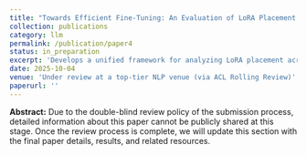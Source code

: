 ```yaml
---
title: "Towards Efficient Fine-Tuning: An Evaluation of LoRA Placement in LLMs"
collection: publications
category: llm
permalink: /publication/paper4
status: in_preparation
excerpt: 'Develops a unified framework for analyzing LoRA placement across large language models, jointly evaluating accuracy, efficiency, and memory trade-offs to identify optimal fine-tuning strategies under different resource constraints'
date: 2025-10-04
venue: 'Under review at a top-tier NLP venue (via ACL Rolling Review)'
paperurl: ''
---
```


**Abstract:** Due to the double-blind review policy of the submission process, detailed information about this paper cannot be publicly shared at this stage.  Once the review process is complete, we will update this section with the final paper details, results, and related resources.
